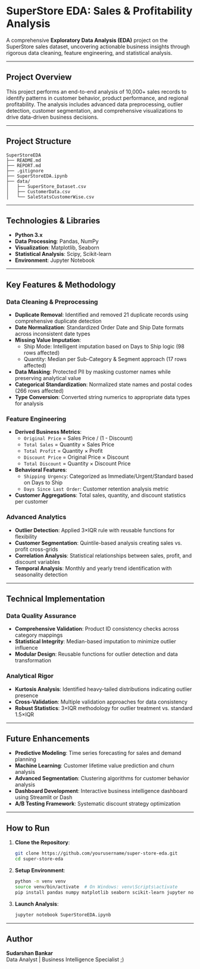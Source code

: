 # SuperStore EDA: Sales & Profitability Analysis

A comprehensive **Exploratory Data Analysis (EDA)** project on the SuperStore sales dataset, uncovering actionable business insights through rigorous data cleaning, feature engineering, and statistical analysis.

---

## Project Overview

This project performs an end-to-end analysis of 10,000+ sales records to identify patterns in customer behavior, product performance, and regional profitability. The analysis includes advanced data preprocessing, outlier detection, customer segmentation, and comprehensive visualizations to drive data-driven business decisions.

---

## Project Structure

```
SuperStoreEDA
├── README.md
├── REPORT.md
├── .gitignore 
├── SuperStoreEDA.ipynb
├── data/
│   ├── SuperStore_Dataset.csv
│   ├── CustomerData.csv
│   └── SaleStatsCustomerWise.csv
```

---

## Technologies & Libraries

- **Python 3.x**
- **Data Processing**: Pandas, NumPy
- **Visualization**: Matplotlib, Seaborn
- **Statistical Analysis**: Scipy, Scikit-learn
- **Environment**: Jupyter Notebook

---

## Key Features & Methodology

### Data Cleaning & Preprocessing
- **Duplicate Removal**: Identified and removed 21 duplicate records using comprehensive duplicate detection
- **Date Normalization**: Standardized Order Date and Ship Date formats across inconsistent date types
- **Missing Value Imputation**: 
  - Ship Mode: Intelligent imputation based on Days to Ship logic (98 rows affected)
  - Quantity: Median per Sub-Category & Segment approach (17 rows affected)
- **Data Masking**: Protected PII by masking customer names while preserving analytical value
- **Categorical Standardization**: Normalized state names and postal codes (266 rows affected)
- **Type Conversion**: Converted string numerics to appropriate data types for analysis

### Feature Engineering
- **Derived Business Metrics**:
  - `Original Price` = Sales Price / (1 - Discount)
  - `Total Sales` = Quantity × Sales Price
  - `Total Profit` = Quantity × Profit
  - `Discount Price` = Original Price × Discount
  - `Total Discount` = Quantity × Discount Price
- **Behavioral Features**:
  - `Shipping Urgency`: Categorized as Immediate/Urgent/Standard based on Days to Ship
  - `Days Since Last Order`: Customer retention analysis metric
- **Customer Aggregations**: Total sales, quantity, and discount statistics per customer

### Advanced Analytics
- **Outlier Detection**: Applied 3×IQR rule with reusable functions for flexibility
- **Customer Segmentation**: Quintile-based analysis creating sales vs. profit cross-grids
- **Correlation Analysis**: Statistical relationships between sales, profit, and discount variables
- **Temporal Analysis**: Monthly and yearly trend identification with seasonality detection

---

## Technical Implementation

### Data Quality Assurance
- **Comprehensive Validation**: Product ID consistency checks across category mappings
- **Statistical Integrity**: Median-based imputation to minimize outlier influence
- **Modular Design**: Reusable functions for outlier detection and data transformation

### Analytical Rigor
- **Kurtosis Analysis**: Identified heavy-tailed distributions indicating outlier presence
- **Cross-Validation**: Multiple validation approaches for data consistency
- **Robust Statistics**: 3×IQR methodology for outlier treatment vs. standard 1.5×IQR

---

## Future Enhancements

- **Predictive Modeling**: Time series forecasting for sales and demand planning
- **Machine Learning**: Customer lifetime value prediction and churn analysis
- **Advanced Segmentation**: Clustering algorithms for customer behavior analysis
- **Dashboard Development**: Interactive business intelligence dashboard using Streamlit or Dash
- **A/B Testing Framework**: Systematic discount strategy optimization

---

## How to Run

1. **Clone the Repository**:
   ```bash
   git clone https://github.com/yourusername/super-store-eda.git
   cd super-store-eda
   ```

2. **Setup Environment**:
   ```bash
   python -m venv venv
   source venv/bin/activate  # On Windows: venv\Scripts\activate
   pip install pandas numpy matplotlib seaborn scikit-learn jupyter notebook
   ```

3. **Launch Analysis**:
   ```bash
   jupyter notebook SuperStoreEDA.ipynb
   ```

---

## Author

**Sudarshan Bankar**  
Data Analyst | Business Intelligence Specialist ;)